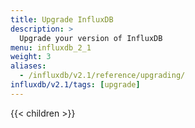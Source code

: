 ```yaml
---
title: Upgrade InfluxDB
description: >
  Upgrade your version of InfluxDB
menu: influxdb_2_1
weight: 3
aliases:
  - /influxdb/v2.1/reference/upgrading/
influxdb/v2.1/tags: [upgrade]
---
```


{{< children >}}
